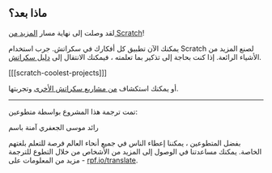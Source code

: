 ## ماذا بعد؟

لقد وصلت إلى نهاية مسار [المزيد من Scratch](https://projects.raspberrypi.org/ar-SA/pathways/further-scratch)!

يمكنك الآن تطبيق كل أفكارك في سكراتش. جرب استخدام Scratch لصنع المزيد من الأشياء الرائعة. إذا كنت بحاجة إلى تذكير بما تعلمته ، فيمكنك الانتقال إلى [دليل سكراتش](https://projects.raspberrypi.org/ar-SA/projects/getting-started-scratch).

[[[scratch-coolest-projects]]]

أو يمكنك استكشاف [من مشاريع سكراتش الأخرى](https://projects.raspberrypi.org/ar-SA/projects?software%5B%5D=scratch&curriculum%5B%5D=%201) وتجربتها.

***

تمت ترجمة هذا المشروع بواسطة متطوعين:

رائد موسى الجعفري
آمنة باسم

بفضل المتطوعين ، يمكننا إعطاء الناس في جميع أنحاء العالم فرصة للتعلم بلغتهم الخاصة. يمكنك مساعدتنا في الوصول إلى المزيد من الأشخاص من خلال التطوع للترجمة - مزيد من المعلومات على [rpf.io/translate](https://rpf.io/translate).
